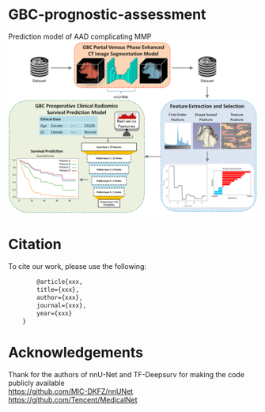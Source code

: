 # GBC-prognostic-assessment
Prediction model of AAD complicating MMP
![image](https://github.com/chickenburge/GBC-prognostic-assessment/blob/main/Figure-1.png)



# Citation
To cite our work, please use the following:
```
        @article{xxx,
        title={xxx},
        author={xxx},
        journal={xxx},
        year={xxx}
    }
```


# Acknowledgements
Thank for the authors of nnU-Net and TF-Deepsurv for making the code publicly available  
https://github.com/MIC-DKFZ/nnUNet  
https://github.com/Tencent/MedicalNet  
